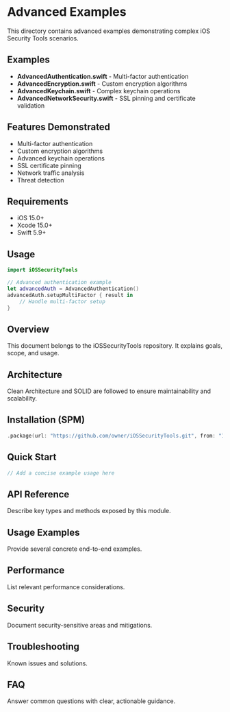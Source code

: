 # Advanced Examples

This directory contains advanced examples demonstrating complex iOS Security Tools scenarios.

## Examples

- **AdvancedAuthentication.swift** - Multi-factor authentication
- **AdvancedEncryption.swift** - Custom encryption algorithms
- **AdvancedKeychain.swift** - Complex keychain operations
- **AdvancedNetworkSecurity.swift** - SSL pinning and certificate validation

## Features Demonstrated

- Multi-factor authentication
- Custom encryption algorithms
- Advanced keychain operations
- SSL certificate pinning
- Network traffic analysis
- Threat detection

## Requirements

- iOS 15.0+
- Xcode 15.0+
- Swift 5.9+

## Usage

```swift
import iOSSecurityTools

// Advanced authentication example
let advancedAuth = AdvancedAuthentication()
advancedAuth.setupMultiFactor { result in
    // Handle multi-factor setup
}
```

## Overview
This document belongs to the iOSSecurityTools repository. It explains goals, scope, and usage.

## Architecture
Clean Architecture and SOLID are followed to ensure maintainability and scalability.

## Installation (SPM)
```swift
.package(url: "https://github.com/owner/iOSSecurityTools.git", from: "1.0.0")
```

## Quick Start
```swift
// Add a concise example usage here
```

## API Reference
Describe key types and methods exposed by this module.

## Usage Examples
Provide several concrete end-to-end examples.

## Performance
List relevant performance considerations.

## Security
Document security-sensitive areas and mitigations.

## Troubleshooting
Known issues and solutions.

## FAQ
Answer common questions with clear, actionable guidance.

